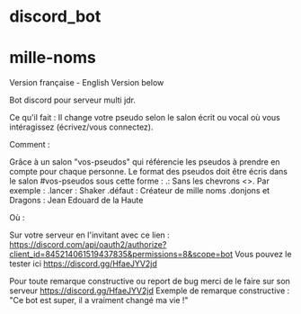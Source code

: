 # discord_bot

# mille-noms
Version française - English Version below

Bot discord pour serveur multi jdr.

Ce qu'il fait :
Il change votre pseudo selon le salon écrit ou vocal où vous intéragissez (écrivez/vous connectez).

Comment :

Grâce à un salon "vos-pseudos" qui référencie les pseudos à prendre en compte pour chaque personne.
Le format des pseudos doit être écris dans le salon #vos-pseudos sous cette forme :
.<le nom du jdr><espace>:<espace><votre pseudo>
Sans les chevrons <>.
Par exemple :
.lancer : Shaker
.défaut : Créateur de mille noms
.donjons et Dragons : Jean Edouard de la Haute

Où :

Sur votre serveur en l'invitant avec ce lien : https://discord.com/api/oauth2/authorize?client_id=845214061519437835&permissions=8&scope=bot
Vous pouvez le tester ici https://discord.gg/HfaeJYV2jd


Pour toute remarque constructive ou report de bug merci de le faire sur son serveur https://discord.gg/HfaeJYV2jd
Exemple de remarque constructive : 
"Ce bot est super, il a vraiment changé ma vie !"
